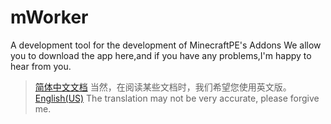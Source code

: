 # mWorker
A development tool for the development of MinecraftPE's Addons 
We allow you to download the app here,and if you have any problems,I'm happy to hear from you.

> [简体中文文档](https://github.com) 当然，在阅读某些文档时，我们希望您使用英文版。  
[English(US)](https://github.com) The translation may not be very accurate, please forgive me.
